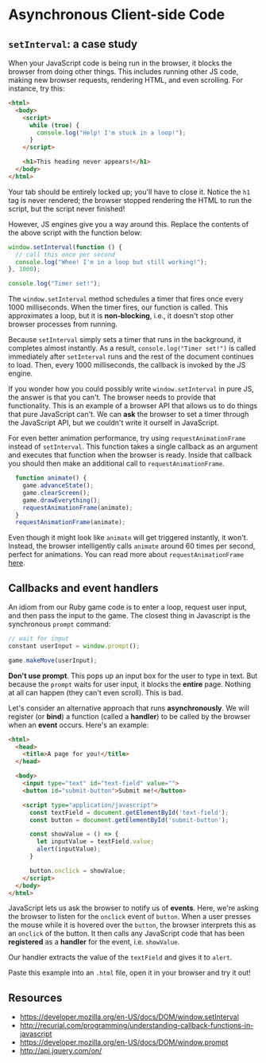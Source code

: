 # Asynchronous Client-side Code

## `setInterval`: a case study

When your JavaScript code is being run in the browser, it blocks the
browser from doing other things. This includes running other JS code,
making new browser requests, rendering HTML, and even scrolling. For instance, try this:

```html
<html>
  <body>
    <script>
      while (true) {
        console.log("Help! I'm stuck in a loop!");
      }
    </script>

    <h1>This heading never appears!</h1>
  </body>
</html>
```

Your tab should be entirely locked up; you'll have to close it. Notice
the `h1` tag is never rendered; the browser stopped rendering the HTML to run the script, but the script never finished!

However, JS engines give you a way around this. Replace the contents of the above script with the function below:

```javascript
window.setInterval(function () {
  // call this once per second
  console.log("Whee! I'm in a loop but still working!");
}, 1000);

console.log("Timer set!");
```

The `window.setInterval` method schedules a timer that fires once
every 1000 milliseconds. When the timer fires, our function is
called. This approximates a loop, but it is **non-blocking**, i.e., it doesn't stop other browser processes from running. 


Because `setInterval` simply sets a timer that runs in the background, it completes almost instantly. As a result, `console.log("Timer set!")` is called immediately after `setInterval` runs and the rest of the document continues to load. Then, every 1000 milliseconds, the callback is invoked by the JS engine. 

If you wonder how you could possibly write `window.setInterval` in
pure JS, the answer is that you can't. The browser needs to provide
that functionality. This is an example of a browser API that allows us
to do things that pure JavaScript can't. We can **ask** the
browser to set a timer through the JavaScript API, but we couldn't
write it ourself in JavaScript.

For even better animation performance, try using `requestAnimationFrame`
instead of `setInterval`. This function takes a single callback as an argument and executes that function when the browser is ready. Inside that callback you should then make an additional call to `requestAnimationFrame`.

```javascript
  function animate() {
    game.advanceState();
    game.clearScreen();
    game.drawEverything();
    requestAnimationFrame(animate);
  }
  requestAnimationFrame(animate);
```

Even though it might look like `animate` will get triggered instantly, it won't. Instead, the browser intelligently calls `animate` around 60 times per second, perfect for animations. You can read more about `requestAnimationFrame` [here](https://developer.mozilla.org/en-US/docs/Web/API/window/requestAnimationFrame).

## Callbacks and event handlers

An idiom from our Ruby game code is to enter a loop, request user
input, and then pass the input to the game. The closest thing in Javascript is the synchronous `prompt` command:

```javascript
// wait for input
constant userInput = window.prompt();

game.makeMove(userInput);
```

**Don't use prompt**. This pops up an input box for the user to type
in text. But because the `prompt` waits for user input, it blocks the
**entire** page. Nothing at all can happen (they can't even
scroll). This is bad.

Let's consider an alternative approach that runs **asynchronously**. We will register (or **bind**) a function (called a **handler**) to be called by the browser when an **event** occurs. Here's an example:

```html
<html>
  <head>
    <title>A page for you!</title>
  </head>

  <body>
    <input type="text" id="text-field" value="">
    <button id="submit-button">Submit me!</button>

    <script type="application/javascript">
      const textField = document.getElementById('text-field');
      const button = document.getElementById('submit-button');

      const showValue = () => {
        let inputValue = textField.value;
        alert(inputValue);
      }

      button.onclick = showValue;
    </script>
  </body>
</html>
```

JavaScript lets us ask the browser to notify us of **events**. Here,
we're asking the browser to listen for the `onclick` event of `button`. When a user presses the mouse while it is hovered over the `button`, the browser interprets this as an `onclick` of the button. It then calls any JavaScript code that has been **registered** as a **handler** for the event, i.e. `showValue`.

Our handler extracts the value of the `textField` and gives it to `alert`.

Paste this example into an `.html` file, open it in your browser and try it out!

## Resources

* https://developer.mozilla.org/en-US/docs/DOM/window.setInterval
* http://recurial.com/programming/understanding-callback-functions-in-javascript
* https://developer.mozilla.org/en-US/docs/DOM/window.prompt
* http://api.jquery.com/on/
